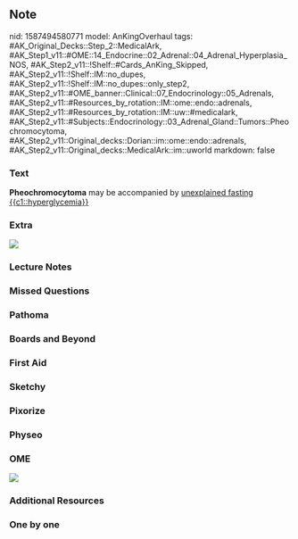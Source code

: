 ## Note
nid: 1587494580771
model: AnKingOverhaul
tags: #AK_Original_Decks::Step_2::MedicalArk, #AK_Step1_v11::#OME::14_Endocrine::02_Adrenal::04_Adrenal_Hyperplasia_NOS, #AK_Step2_v11::!Shelf::#Cards_AnKing_Skipped, #AK_Step2_v11::!Shelf::IM::no_dupes, #AK_Step2_v11::!Shelf::IM::no_dupes::only_step2, #AK_Step2_v11::#OME_banner::Clinical::07_Endocrinology::05_Adrenals, #AK_Step2_v11::#Resources_by_rotation::IM::ome::endo::adrenals, #AK_Step2_v11::#Resources_by_rotation::IM::uw::#medicalark, #AK_Step2_v11::#Subjects::Endocrinology::03_Adrenal_Gland::Tumors::Pheochromocytoma, #AK_Step2_v11::Original_decks::Dorian::im::ome::endo::adrenals, #AK_Step2_v11::Original_decks::MedicalArk::im::uworld
markdown: false

### Text
<b>Pheochromocytoma</b> may be accompanied by <u>unexplained
fasting {{c1::hyperglycemia}}</u>

### Extra
<img src="paste-50d0e5cdddaa6af0884a783a2730b4799d3a885c.jpg">

### Lecture Notes


### Missed Questions


### Pathoma


### Boards and Beyond


### First Aid


### Sketchy


### Pixorize


### Physeo


### OME
<div class="ome-widget">
  <a href=
  "https://onlinemeded.org/spa/endocrinology/adrenals/acquire?ref=anki">
  <img src="_OME_AnkiFlashcards_Lesson_1.png"></a>
</div>

### Additional Resources


### One by one

